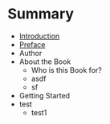# Summary

* [Introduction](README.md)
* [Preface](Intro/preface.md)
* Author
* About the Book
   * Who is this Book for?
   * asdf
   * sf
* Getting Started
* test
   * test1

